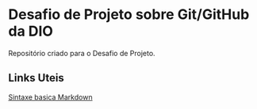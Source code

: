 # Desafio de Projeto sobre Git/GitHub da DIO
Repositório criado para o Desafio de Projeto. 

## Links Uteis
[Sintaxe basica Markdown](https://www.markdownguide.org/basic-syntax/)
